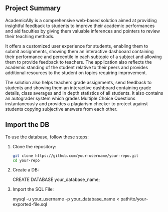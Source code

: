 
## Project Summary

AcademicAlly is a comprehensive web-based solution aimed at providing insightful feedback to students to improve their academic performances and aid faculties by giving them valuable inferences and pointers to review their teaching methods. 

It offers a customized user experience for students, enabling them to submit assignments, showing them an interactive dashboard containing their performance and percentile in each subtopic of a subject and allowing them to provide feedback to teachers. The application also reflects the academic standing of the student relative to their peers and provides additional resources to the student on topics requiring improvement.

The solution also helps teachers grade assignments, send feedback to students and showing them an interactive dashboard containing grade details, class averages and in depth statistics  of all students. It also contains an autograder system which grades Multiple Choice Questions instantaneously and provides a plagiarism checker to protect against students copying subjective answers from each other.


## Import the DB

To use the database, follow these steps:

1. Clone the repository:
   ```sh
   git clone https://github.com/your-username/your-repo.git
   cd your-repo

2. Create a DB:

    CREATE DATABASE your_database_name;

3. Import the SQL File:

    mysql -u your_username -p your_database_name < path/to/your-exported-file.sql
